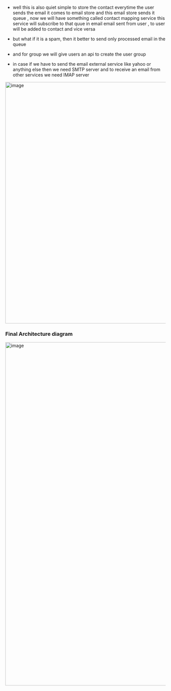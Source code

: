 - well this is also quiet simple to store the contact everytime the user sends the email it comes to email store and this email store sends it queue , now we will have something called contact mapping service this service will subscribe to that quue in email email sent from user , to user will be added to contact and vice versa
- but what if it is a spam, then it better to send only processed email in the queue
- and for group we will give users an api to create the user group

- in case if we have to send the email external service like yahoo or anything else then we need SMTP server and to receive an email from other services we need IMAP server
<img width="1410" height="758" alt="image" src="https://github.com/user-attachments/assets/8a0f67ed-1693-496c-a713-27c0666725db" />


### Final Architecture diagram

<img width="1116" height="1078" alt="image" src="https://github.com/user-attachments/assets/8aec99ba-10db-43bc-ae32-8c1964d74eef" />

